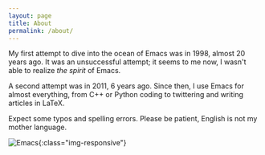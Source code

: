 ```yaml
---
layout: page
title: About
permalink: /about/
---
```


My first attempt to dive into the ocean of Emacs was in 1998, almost
20 years ago. It was an unsuccessful attempt; it seems to me now, I
wasn't able to realize *the spirit* of Emacs.

A second attempt was in 2011, 6 years ago. Since then, I use Emacs for
almost everything, from C++ or Python coding to twittering and writing
articles in LaTeX.

Expect some typos and spelling errors. Please be patient, English is
not my mother language.

![Emacs]({{site.imgurl}}/its-cover.png){:class="img-responsive"}
